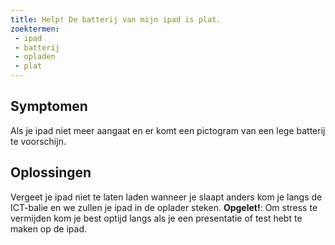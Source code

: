 ```yaml
---
title: Help! De batterij van mijn ipad is plat.
zoektermen:
 - ipad
 - batterij
 - opladen
 - plat
---
```


## Symptomen
Als je ipad niet meer aangaat en er komt een pictogram van een lege batterij te voorschijn.


## Oplossingen
Vergeet je ipad niet te laten laden wanneer je slaapt anders kom je langs de ICT-balie en we zullen je ipad in de oplader steken.
**Opgelet!**: Om stress te vermijden kom je best optijd langs als je een presentatie of test hebt te maken op de ipad.